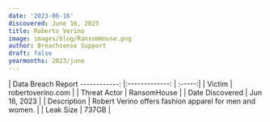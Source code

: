 ```yaml
---
date: '2023-06-16'
discovered: June 16, 2023
title: Roberto Verino
image: images/blog/RansomHouse.png
author: Breachsense Support
draft: false
yearmonths: 2023/june
---
```



| Data Breach Report
------------:     |:-------------:    | :-----:|
| Victim      | robertoverino.com      | 
| Threat Actor      | RansomHouse      | 
| Date Discovered      | Jun 16, 2023      | 
| Description      | Robert Verino offers fashion apparel for men and women.      | 
| Leak Size      | 737GB      | 

